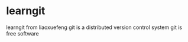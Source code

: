 # learngit
learngit from liaoxuefeng
git is a distributed version control system
git is free software
